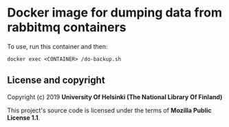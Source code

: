 # Docker image for dumping data from rabbitmq containers

To use, run this container and then:
```
docker exec <CONTAINER> /do-backup.sh
```

## License and copyright

Copyright (c) 2019 **University Of Helsinki (The National Library Of Finland)**

This project's source code is licensed under the terms of **Mozilla Public License 1.1**.
